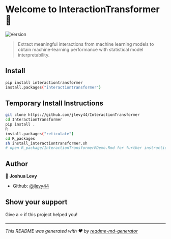 # Welcome to InteractionTransformer 👋
![Version](https://img.shields.io/badge/version-0.1-blue.svg?cacheSeconds=2592000)

> Extract meaningful interactions from machine learning models to obtain machine-learning performance with statistical model interpretability.

## Install

```sh
pip install interactiontransformer
install.packages("interactiontransformer")
```

## Temporary Install Instructions

```sh
git clone https://github.com/jlevy44/InteractionTransformer
cd InteractionTransformer
pip install .
R
install.packages("reticulate")
cd R_packages
sh install_interactiontransformer.sh
# open R_package/InteractionTransformerRDemo.Rmd for further instruction
```

## Author

👤 **Joshua Levy**

* Github: [@jlevy44](https://github.com/jlevy44)

## Show your support

Give a ⭐️ if this project helped you!


***
_This README was generated with ❤️ by [readme-md-generator](https://github.com/kefranabg/readme-md-generator)_
